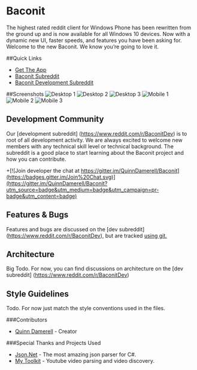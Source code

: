 # Baconit
The highest rated reddit client for Windows Phone has been rewritten from the ground up and is now available for all Windows 10 devices. Now with a dynamic new UI, faster speeds, and features you have been asking for. Welcome to the new Baconit. We know you’re going to love it.

##Quick Links
* [Get The App](https://www.microsoft.com/store/apps/9wzdncrfj0bc)
* [Baconit Subreddit](https://www.reddit.com/r/baconit)
* [Baconit Development Subreddit](https://www.reddit.com/r/BaconitDev)

##Screenshots
![Desktop 1](https://github.com/QuinnDamerell/Baconit/blob/develop/Media/GitHubReadme/Desktop1.png)
![Desktop 2](https://github.com/QuinnDamerell/Baconit/blob/develop/Media/GitHubReadme/Desktop2.png)
![Desktop 3](https://github.com/QuinnDamerell/Baconit/blob/develop/Media/GitHubReadme/Desktop3.png)
![Mobile 1](https://github.com/QuinnDamerell/Baconit/blob/develop/Media/GitHubReadme/Phone1.png)
![Mobile 2](https://github.com/QuinnDamerell/Baconit/blob/develop/Media/GitHubReadme/Phone2.png)
![Mobile 3](https://github.com/QuinnDamerell/Baconit/blob/develop/Media/GitHubReadme/Phone3.png)

## Development Community
Our [development subreddit] (https://www.reddit.com/r/BaconitDev) is to root of all development activity. We are always excited to welcome new members with any technical skill level or technical background. The subreddit is a good place to start learning about the Baconit project and how you can contribute.

+[![Join developer the chat at https://gitter.im/QuinnDamerell/Baconit](https://badges.gitter.im/Join%20Chat.svg)](https://gitter.im/QuinnDamerell/Baconit?utm_source=badge&utm_medium=badge&utm_campaign=pr-badge&utm_content=badge)

## Features & Bugs
Features and bugs are discussed on the [dev subreddit] (https://www.reddit.com/r/BaconitDev), but are tracked [using git.](https://github.com/QuinnDamerell/Baconit/issues)

## Architecture
Big Todo. For now, you can find discussions on architecture on the [dev subreddit] (https://www.reddit.com/r/BaconitDev)

## Style Guidelines
Todo. For now just match the style conventions used in the files.

###Contributors

* [Quinn Damerell](http://www.quinndamerell.com/) - Creator

###Special Thanks and Projects Used

* [Json.Net](https://github.com/JamesNK/Newtonsoft.Json) - The most amazing json parser for C#.
* [My Toolkit](https://github.com/MyToolkit/MyToolkit/wiki/YouTube) - Youtube video parsing and video discovery.

